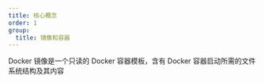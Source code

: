 ```yaml
---
title: 核心概念
order: 1
group:
  title: 镜像和容器
---
```


Docker 镜像是一个只读的 Docker 容器模板，含有 Docker 容器启动所需的文件系统结构及其内容

